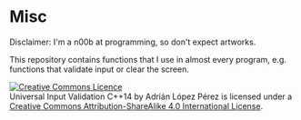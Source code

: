 # Misc
Disclaimer: I'm a n00b at programming, so don't expect artworks. 

This repository contains functions that I use in almost every program, e.g. functions that validate input or clear the screen. 

<a rel="license" href="http://creativecommons.org/licenses/by-sa/4.0/"><img alt="Creative Commons Licence" style="border-width:0" src="https://i.creativecommons.org/l/by-sa/4.0/80x15.png" /></a><br /><span xmlns:dct="http://purl.org/dc/terms/" href="http://purl.org/dc/dcmitype/Text" property="dct:title" rel="dct:type">Universal Input Validation C++14</span> by <span xmlns:cc="http://creativecommons.org/ns#" property="cc:attributionName">Adrián López Pérez</span> is licensed under a <a rel="license" href="http://creativecommons.org/licenses/by-sa/4.0/">Creative Commons Attribution-ShareAlike 4.0 International License</a>.
